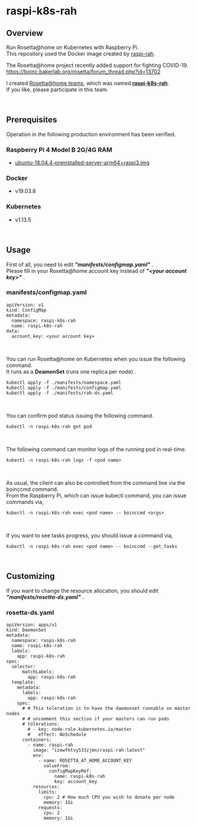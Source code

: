 # raspi-k8s-rah
## Overview
Run Rosetta@home on Kubernetes with Raspberry Pi.  
This repository used the Docker image created by [raspi-rah](https://github.com/izewfktvy533zjmn/raspi-rah).  

The Rosetta@home project recently added support for fighting COVID-19.  
https://boinc.bakerlab.org/rosetta/forum_thread.php?id=13702  

I created [Rosetta@home teams](https://boinc.bakerlab.org/rosetta/team.php), which was named [**raspi-k8s-rah**](https://boinc.bakerlab.org/rosetta/team_display.php?teamid=20154).  
If you like, please participate in this team.  

&nbsp;



## Prerequisites
Operation in the following production environment has been verified.  

### Raspberry Pi 4 Model B 2G/4G RAM
 - [ubuntu-18.04.4-preinstalled-server-arm64+raspi3.img](https://ubuntu.com/download/raspberry-pi)

### Docker
 - v19.03.8

### Kubernetes
 - v1.13.5

&nbsp;



## Usage
First of all, you need to edit _**"manifests/configmap.yaml"**_ .  
Please fill in your Rosetta@home account key instead of _**"\<your account key\>"**_ .  

### manifests/configmap.yaml
```
apiVersion: v1
kind: ConfigMap
metadata:
  namespace: raspi-k8s-rah
  name: raspi-k8s-rah
data:
  account_key: <your account key>
```

&nbsp;

You can run Rosetta@home on Kubernetes when you issue the following command.  
It runs as a **DeamonSet** (runs one replica per node) .

```
kubectl apply -f ./manifests/namespace.yaml
kubectl apply -f ./manifests/configmap.yaml
kubectl apply -f ./manifests/rah-ds.yaml
```

&nbsp;
  
You can confirm pod status issuing the following command.  

```
kubectl -n raspi-k8s-rah get pod
```

&nbsp;

The following command can monitor logs of the running pod in real-time.

```
kubectl -n raspi-k8s-rah logs -f <pod name>
```

&nbsp;

As usual, the client can also be controlled from the command line via the boinccmd command.  
From the Raspberry Pi, which can issue kubectl command, you can issue commands via,

```
kubectl -n raspi-k8s-rah exec <pod name> -- boinccmd <args>
```

&nbsp;

If you want to see tasks progress, you should issue a command via,

```
kubectl -n raspi-k8s-rah exec <pod name> -- boinccmd --get_tasks
```

&nbsp;



## Customizing
If you want to change the resource allocation, you should edit  _**"manifests/rosetta-ds.yaml"**_ .  

### rosetta-ds.yaml

```
apiVersion: apps/v1
kind: DaemonSet
metadata:
  namespace: raspi-k8s-rah
  name: raspi-k8s-rah
  labels:
    app: raspi-k8s-rah
spec:
  selector:
      matchLabels:
        app: raspi-k8s-rah
  template:
    metadata:
      labels:
        app: raspi-k8s-rah
    spec:
      # # This toleration is to have the daemonset runnable on master nodes
      # # uncomment this section if your masters can run pods
      # tolerations:
        # - key: node-role.kubernetes.io/master
        #   effect: NoSchedule
      containers:
        - name: raspi-rah
          image: "izewfktvy533zjmn/raspi-rah:latest"
          env:
            - name: ROSETTA_AT_HOME_ACCOUNT_KEY
              valueFrom:
                configMapKeyRef:
                  name: raspi-k8s-rah
                  key: account_key
          resources:
            limits:
              cpu: 2 # How much CPU you wish to donate per node
              memory: 1Gi
            requests:
              cpu: 2
              memory: 1Gi
```
